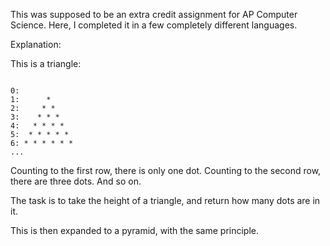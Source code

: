 
This was supposed to be an extra credit assignment for AP Computer Science.
Here, I completed it in a few completely different languages.

Explanation:

This is a triangle:

```

0:
1:      *
2:     * *
3:    * * *
4:   * * * *
5:  * * * * *
6: * * * * * *
...

```

Counting to the first row, there is only one dot.
Counting to the second row, there are three dots.
And so on.

The task is to take the height of a triangle, 
and return how many dots are in it.

This is then expanded to a pyramid, with the same principle.

